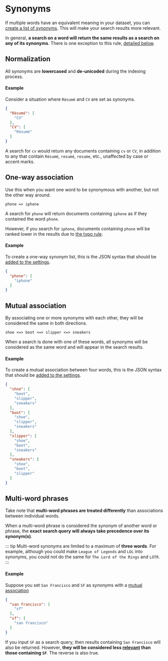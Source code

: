 # Synonyms

If multiple words have an equivalent meaning in your dataset, you can [create a list of synonyms](/reference/api/settings.md#update-synonyms). This will make your search results more relevant.

In general, **a search on a word will return the same results as a search on any of its synonyms**.
There is one exception to this rule, [detailed below](#multi-word-phrases).

## Normalization

All synonyms are **lowercased** and **de-unicoded** during the indexing process.

#### Example

Consider a situation where `Résumé` and `CV` are set as synonyms.

```json
{
  "Résumé": [
    "CV"
  ],
  "CV": [
    "Résumé"
  ]
}
```

A search for `cv` would return any documents containing `cv` or `CV`, in addition to any that contain `Résumé`, `resumé`, `resume`, etc., unaffected by case or accent marks.

## One-way association

Use this when you want one word to be synonymous with another, but not the other way around.

```
phone => iphone
```

A search for `phone` will return documents containing `iphone` as if they contained the word `phone`.

However, if you search for `iphone`, documents containing `phone` will be ranked lower in the results due to [the typo rule](/learn/core_concepts/relevancy.md#ranking-rules).

#### Example

To create a one-way synonym list, this is the JSON syntax that should be [added to the settings](/reference/api/settings.md#update-synonyms).

```json
{
  "phone": [
    "iphone"
  ]
}
```

## Mutual association

By associating one or more synonyms with each other, they will be considered the same in both directions.

```
shoe <=> boot <=> slipper <=> sneakers
```

When a search is done with one of these words, all synonyms will be considered as the same word and will appear in the search results.

#### Example

To create a mutual association between four words, this is the JSON syntax that should be [added to the settings](/reference/api/settings.md#update-synonyms).

```json
{
  "shoe": [
    "boot",
    "slipper",
    "sneakers"
  ],
  "boot": [
    "shoe",
    "slipper",
    "sneakers"
  ],
  "slipper": [
    "shoe",
    "boot",
    "sneakers"
  ],
  "sneakers": [
    "shoe",
    "boot",
    "slipper"
  ]
}
```

## Multi-word phrases

Take note that **multi-word phrases are treated differently** than associations between individual words.

When a multi-word phrase is considered the synonym of another word or phrase, the **exact search query will always take precedence over its synonym(s)**.

::: tip
Multi-word synonyms are limited to a maximum of **three words**.
For example, although you could make `League of Legends` and `LOL` into synonyms, you could not do the same for `The Lord of the Rings` and `LOTR`.
:::

#### Example

Suppose you set `San Francisco` and `SF` as synonyms with a [mutual association](#mutual-association)

```json
{
  "san francisco": [
    "sf"
  ],
  "sf": [
    "san francisco"
  ]
}
```

If you input `SF` as a search query, then results containing `San Francisco` will also be returned. However, **they will be considered less [relevant](/learn/core_concepts/relevancy.md) than those containing `SF`**. The reverse is also true.

